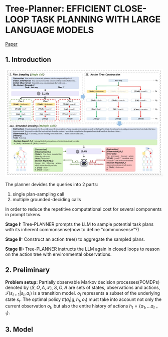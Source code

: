 # Tree-Planner: EFFICIENT CLOSE-LOOP TASK PLANNING WITH LARGE LANGUAGE MODELS
[Paper](https://arxiv.org/abs/2310.08582)
## 1. Introduction
![overview](./asset/overview.jpg)

The planner devides the queries into 2 parts:
1. single plan-sampling call 
2. multiple grounded-deciding calls

In order to reduce the repetitive computational cost for several components in prompt tokens.

**Stage I:**
Tree-PLANNER prompts the LLM to sample potential task plans with its inherent commonsense(how to define "commonsense"?)

**Stage II:**
Construct an action tree() to aggregate the sampled plans.

**Stage III:**
Tree-PLANNER instructs the LLM again in closed loops to reason on the action tree with environmental observations.

## 2. Preliminary
**Problem setup:** Partially observable Markov decision processes(POMDPs) denoted by $\langle S, O, A, \mathcal{T}\rangle$, $S,O,A$ are sets of states, observations and actions, $\mathcal{T}(s_{t+1}|s_t,a_t)$ is a transition model. $o_t$ represents a subset of the underlying state $s_t$. The optimal policy $\pi (a_t|g,h_t,o_t)$ must take into account not only the current observation $o_t$, but also the entire history of actions $h_t=\lbrace {a_1, \dots a_{t-1} } \rbrace$.

## 3. Model

















